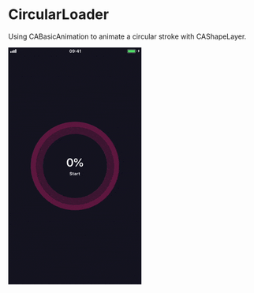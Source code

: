 # CircularLoader
Using CABasicAnimation to animate a circular stroke with CAShapeLayer.

![alt text](https://github.com/Joule87/Media/blob/master/CircularLoader/CircularLoader-min.gif)
